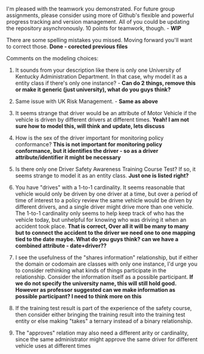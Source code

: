 I'm pleased with the teamwork you demonstrated. For future group assignments, please consider using more of Github's flexible and powerful progress tracking and version management. All of you could be updating the repository asynchronously.  10 points for teamwork, though. - **WIP**

There are some spelling mistakes you missed. Moving forward you'll want to correct those. **Done - corected previous files**

Comments on the modeling choices:

1) It sounds from your description like there is only one University of Kentucky Administration Department. In that case, why model it as a entity class if there's only one instance? - **Can do 2 things, remove this or make it generic (just university), what do you guys think?**

2) Same issue with UK Risk Management. - **Same as above**

3) It seems strange that driver would be an attribute of Motor Vehicle if the vehicle is driven by different drivers at different times. **Yeah! I am not sure how to model this, will think and update, lets discuss** 

4) How is the sex of the driver important for monitoring policy conformance? **This is not important for monitoring policy conformance, but it identifies the driver - so as a driver attribute/identifier it might be necessary**

5) Is there only one Driver Safety Awareness Training Course Test? If so, it seems strange to model it as an entity class. **Just one is listed right?**

6) You have "drives" with a 1-to-1 cardinality. It seems reasonable that vehicle would only be driven by one driver at a time, but over a period of time of interest to a policy review the same vehicle would be driven by different drivers, and a single driver might drive more than one vehicle. The 1-to-1 cardinality only seems to help keep track of who has the vehicle today, but unhelpful for knowing who was driving it when an accident took place. **That is correct, Over all it will be many to many but to connect the accident to the driver we need one to one mapping tied to the date maybe. What do you guys think? can we have a combined attribute - date+driver??**

7) I see the usefulness of the "shares information" relationship, but if either the domain or codomain are classes with only one instance, I'd urge you to consider rethinking what kinds of things participate in the relationship. Consider the information itself as a possible participant. **If we do not specify the university name, this will still hold good. However as professor suggested can we make information as possible participant? I need to think more on this**

8) If the training test result is part of the experience of the safety course, then consider either bringing the training result into the training test entity or else making "takes" a ternary instead of a binary relationship.

9) The "approves" relation may also need a different arity or cardinality, since the same administrator might approve the same driver for different vehicle uses at different times
